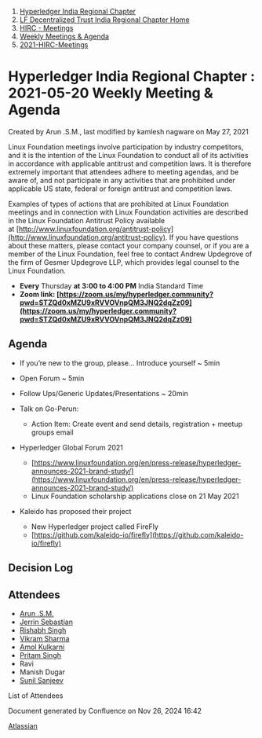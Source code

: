 1. [Hyperledger India Regional Chapter](index.html)
2. [LF Decentralized Trust India Regional Chapter Home](LF-Decentralized-Trust-India-Regional-Chapter-Home_19169282.html)
3. [HIRC - Meetings](HIRC---Meetings_19169350.html)
4. [Weekly Meetings &amp; Agenda](19169352.html)
5. [2021-HIRC-Meetings](2021-HIRC-Meetings_19169457.html)

# Hyperledger India Regional Chapter : 2021-05-20 Weekly Meeting &amp; Agenda

Created by Arun .S.M., last modified by kamlesh nagware on May 27, 2021

Linux Foundation meetings involve participation by industry competitors, and it is the intention of the Linux Foundation to conduct all of its activities in accordance with applicable antitrust and competition laws. It is therefore extremely important that attendees adhere to meeting agendas, and be aware of, and not participate in any activities that are prohibited under applicable US state, federal or foreign antitrust and competition laws.

Examples of types of actions that are prohibited at Linux Foundation meetings and in connection with Linux Foundation activities are described in the Linux Foundation Antitrust Policy available at [http://www.linuxfoundation.org/antitrust-policy](http://www.linuxfoundation.org/antitrust-policy). If you have questions about these matters, please contact your company counsel, or if you are a member of the Linux Foundation, feel free to contact Andrew Updegrove of the firm of Gesmer Updegrove LLP, which provides legal counsel to the Linux Foundation.

- **Every** Thursday **at 3:00 to 4:00 PM** India Standard Time
- **Zoom link: [https://zoom.us/my/hyperledger.community?pwd=STZQd0xMZU9xRVVOVnpQM3JNQ2dqZz09](https://zoom.us/my/hyperledger.community?pwd=STZQd0xMZU9xRVVOVnpQM3JNQ2dqZz09)**

## Agenda

- If you’re new to the group, please… Introduce yourself ~ 5min
- Open Forum ~ 5min
- Follow Ups/Generic Updates/Presentations ~ 20min
- Talk on Go-Perun:
  
  - Action Item: Create event and send details, registration + meetup groups email
- Hyperledger Global Forum 2021
  
  - [https://www.linuxfoundation.org/en/press-release/hyperledger-announces-2021-brand-study/](https://www.linuxfoundation.org/en/press-release/hyperledger-announces-2021-brand-study/)
  - Linux Foundation scholarship applications close on 21 May 2021
- Kaleido has proposed their project
  
  - New Hyperledger project called FireFly
  - [https://github.com/kaleido-io/firefly](https://github.com/kaleido-io/firefly)

## Decision Log

## Attendees

- [Arun .S.M.](https://lf-hyperledger.atlassian.net/wiki/people/621a0e5097d313006ba7386a?ref=confluence)
- [Jerrin Sebastian](https://lf-hyperledger.atlassian.net/wiki/people/612dcd9cf0bf520069349310?ref=confluence)
- [Rishabh Singh](https://lf-hyperledger.atlassian.net/wiki/people/712020:6a30194f-47d5-4449-b217-f607638f1b6b?ref=confluence)
- [Vikram Sharma](https://lf-hyperledger.atlassian.net/wiki/people/712020:af0c3f29-e190-4dc2-9098-9266b1dc0dab?ref=confluence)
- [Amol Kulkarni](https://lf-hyperledger.atlassian.net/wiki/people/712020:afe6231e-4bfa-48fe-a72b-997b7781eed9?ref=confluence)
- [Pritam Singh](https://lf-hyperledger.atlassian.net/wiki/people/70121:3f6d9be4-62e2-4d6c-a3ae-b43ec2ba2d9a?ref=confluence)
- Ravi
- Manish Dugar
- [Sunil Sanjeev](https://lf-hyperledger.atlassian.net/wiki/people/712020:226b8da4-be9e-4ff1-b865-1161fdaa2892?ref=confluence)

List of Attendees

Document generated by Confluence on Nov 26, 2024 16:42

[Atlassian](http://www.atlassian.com/)
